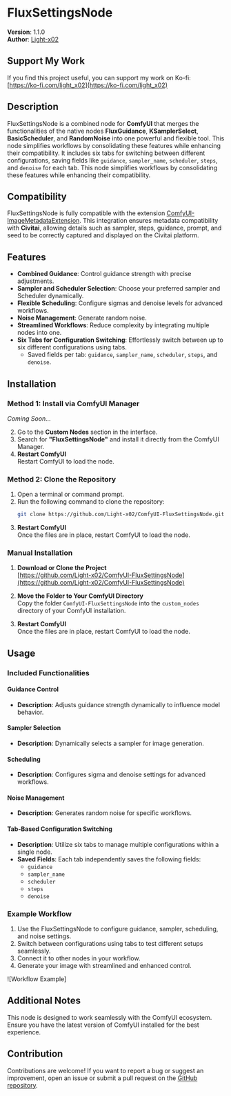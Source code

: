 # FluxSettingsNode

**Version**: 1.1.0  
**Author**: [Light-x02](https://github.com/Light-x02)

## Support My Work
If you find this project useful, you can support my work on Ko-fi:  
[https://ko-fi.com/light_x02](https://ko-fi.com/light_x02)

## Description
FluxSettingsNode is a combined node for **ComfyUI** that merges the functionalities of the native nodes **FluxGuidance**, **KSamplerSelect**, **BasicScheduler**, and **RandomNoise** into one powerful and flexible tool. This node simplifies workflows by consolidating these features while enhancing their compatibility. It includes six tabs for switching between different configurations, saving fields like `guidance`, `sampler_name`, `scheduler`, `steps`, and `denoise` for each tab. This node simplifies workflows by consolidating these features while enhancing their compatibility.

## Compatibility
FluxSettingsNode is fully compatible with the extension [ComfyUI-ImageMetadataExtension](https://github.com/edelvarden/ComfyUI-ImageMetadataExtension). This integration ensures metadata compatibility with **Civitai**, allowing details such as sampler, steps, guidance, prompt, and seed to be correctly captured and displayed on the Civitai platform.

## Features
- **Combined Guidance**: Control guidance strength with precise adjustments.
- **Sampler and Scheduler Selection**: Choose your preferred sampler and Scheduler dynamically.
- **Flexible Scheduling**: Configure sigmas and denoise levels for advanced workflows.
- **Noise Management**: Generate random noise.
- **Streamlined Workflows**: Reduce complexity by integrating multiple nodes into one.
- **Six Tabs for Configuration Switching**: Effortlessly switch between up to six different configurations using tabs.
  - Saved fields per tab: `guidance`, `sampler_name`, `scheduler`, `steps`, and `denoise`.

## Installation

### Method 1: Install via ComfyUI Manager
*Coming Soon...*

2. Go to the **Custom Nodes** section in the interface.
3. Search for **"FluxSettingsNode"** and install it directly from the ComfyUI Manager.
4. **Restart ComfyUI**  
   Restart ComfyUI to load the node.

### Method 2: Clone the Repository
1. Open a terminal or command prompt.
2. Run the following command to clone the repository:
   ```bash
   git clone https://github.com/Light-x02/ComfyUI-FluxSettingsNode.git
   ```
3. **Restart ComfyUI**  
   Once the files are in place, restart ComfyUI to load the node.

### Manual Installation
1. **Download or Clone the Project**  
   [https://github.com/Light-x02/ComfyUI-FluxSettingsNode](https://github.com/Light-x02/ComfyUI-FluxSettingsNode)

2. **Move the Folder to Your ComfyUI Directory**  
   Copy the folder `ComfyUI-FluxSettingsNode` into the `custom_nodes` directory of your ComfyUI installation.

3. **Restart ComfyUI**  
   Once the files are in place, restart ComfyUI to load the node.

## Usage

### Included Functionalities

#### Guidance Control
- **Description**: Adjusts guidance strength dynamically to influence model behavior.

#### Sampler Selection
- **Description**: Dynamically selects a sampler for image generation.

#### Scheduling
- **Description**: Configures sigma and denoise settings for advanced workflows.

#### Noise Management
- **Description**: Generates random noise for specific workflows.

#### Tab-Based Configuration Switching
- **Description**: Utilize six tabs to manage multiple configurations within a single node.
- **Saved Fields**: Each tab independently saves the following fields:
  - `guidance`
  - `sampler_name`
  - `scheduler`
  - `steps`
  - `denoise`

### Example Workflow
1. Use the FluxSettingsNode to configure guidance, sampler, scheduling, and noise settings.
2. Switch between configurations using tabs to test different setups seamlessly.
3. Connect it to other nodes in your workflow.
4. Generate your image with streamlined and enhanced control.

![Workflow Example]

## Additional Notes
This node is designed to work seamlessly with the ComfyUI ecosystem. Ensure you have the latest version of ComfyUI installed for the best experience.

## Contribution
Contributions are welcome! If you want to report a bug or suggest an improvement, open an issue or submit a pull request on the [GitHub repository](https://github.com/Light-x02/ComfyUI-FluxSettingsNode).
